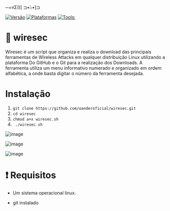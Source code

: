 ─=≡Σ(([ ⊐•̀⌂•́]⊐

[![Versão](https://img.shields.io/badge/vers%C3%A3o-1.3.1-sucecess.svg)](https://github.com/oandersonbsilva/wiresec/blob/master/wiresec.sh)
[![Plataformas](https://img.shields.io/badge/Plataformas-Linux%20x64%20%7C%20Linux%20x86-inactive.svg)](https://github.com/oandersonbsilva/wiresec)
[![Tools:](https://img.shields.io/badge/Tools%3A-48-blue.svg)](https://github.com/oandersonbsilva/wiresec/blob/master/wiresec.sh)
# 📡 wiresec 

Wiresec é um script que organiza e realiza o download das principais ferramentas de Wireless Attacks em qualquer distribuição Linux utilizando a plataforma Do GitHub e o Git para a realização dos Downloads. A ferramenta utiliza um menu informativo numerado e organizado em ordem alfabética, a onde basta digitar o número da ferramenta desejada.


# Instalação

<ol>
<li><code>git clone https://github.com/oanderoficial/wiresec.git</code></li>
<li><code>cd wiresec </code></li>
<li><code>chmod a+x wiresec.sh</code></li>
<li><code> ./wiresec.sh </code></li>
</ol>

![image](https://github.com/oanderoficial/wiresec/assets/32654298/ce1a960c-bc9a-45f8-b0b9-dcb05ac4c8b1)

![image](https://github.com/oanderoficial/wiresec/assets/32654298/81b60f8a-bfb4-49ef-81e3-5535357ecded)

![image](https://github.com/oanderoficial/wiresec/assets/32654298/f5ab5459-80dd-4f12-b448-0d90d0a5ad77)


# :exclamation: Requisitos

<ul>
<li>
<p>Um sistema operacional linux. </p>
</li>
<li>
<p>git instalado
</p>
</li>
</ul>


